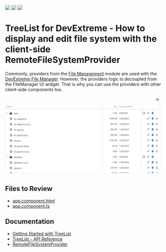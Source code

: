 <!-- default badges list -->
![](https://img.shields.io/endpoint?url=https://codecentral.devexpress.com/api/v1/VersionRange/273030974/20.1.3%2B)
[![](https://img.shields.io/badge/Open_in_DevExpress_Support_Center-FF7200?style=flat-square&logo=DevExpress&logoColor=white)](https://supportcenter.devexpress.com/ticket/details/T900608)
[![](https://img.shields.io/badge/📖_How_to_use_DevExpress_Examples-e9f6fc?style=flat-square)](https://docs.devexpress.com/GeneralInformation/403183)
<!-- default badges end -->

# TreeList for DevExtreme - How to display and edit file system with the client-side RemoteFileSystemProvider

Commonly, providers from the [File Management](https://js.devexpress.com/Documentation/Guide/Common/Modularity/DevExtreme_Modules_Structure/#file_management) module are used with the [DevExtreme File Manager](https://js.devexpress.com/Documentation/ApiReference/UI_Widgets/dxFileManager/). However, the providers logic is decoupled from the FileManager UI widget. That is why you can use the providers with other client-side components too. 
 
<div align="center"><img alt="TreeList for DevExtreme - How to display and edit file system with the client-side RemoteFileSystemProvider" src="treelist-file-system.png" /></div>


## Files to Review

- [app.component.html](./Angular/myapp/src/app/app.component.html)
- [app.component.ts](./Angular/myapp/src/app/app.component.ts)

## Documentation

- [Getting Started with TreeList](https://js.devexpress.com/Documentation/Guide/UI_Components/TreeList/Getting_Started_with_TreeList/)
- [TreeList - API Reference](https://js.devexpress.com/Documentation/ApiReference/UI_Components/dxTreeList/)
- [RemoteFileSystemProvider](https://js.devexpress.com/Documentation/ApiReference/UI_Widgets/dxFileManager/File_System_Providers/Remote/)
